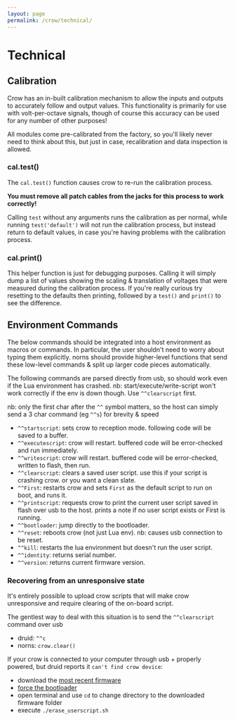 ```yaml
---
layout: page
permalink: /crow/technical/
---
```


# Technical

## Calibration

Crow has an in-built calibration mechanism to allow the inputs and outputs to accurately follow and output values. This functionality is primarily for use with volt-per-octave signals, though of course this accuracy can be used for any number of other purposes!

All modules come pre-calibrated from the factory, so you'll likely never need to think about this, but just in case, recalibration and data inspection is allowed.

### cal.test()

The `cal.test()` function causes crow to re-run the calibration process.

**You must remove all patch cables from the jacks for this process to work correctly!**

Calling `test` without any arguments runs the calibration as per normal, while running `test('default')` will not run the calibration process, but instead return to default values, in case you're having problems with the calibration process.

### cal.print()

This helper function is just for debugging purposes. Calling it will simply dump a list of values showing the scaling & translation of voltages that were measured during the calibration process. If you're really curious try resetting to the defaults then printing, followed by a `test()` and `print()` to see the difference.

## Environment Commands

The below commands should be integrated into a host environment as macros or commands. In particular, the user shouldn't need to worry about typing them explicitly. norns should provide higher-level functions that send these low-level commands & split up larger code pieces automatically.

The following commands are parsed directly from usb, so should work even if the Lua environment has crashed. nb: start/execute/write-script won't work correctly if the env is down though. Use `^^clearscript` first.

nb: only the first char after the `^^` symbol matters, so the host can simply send a 3 char command (eg `^^s`) for brevity & speed

- `^^startscript`: sets crow to reception mode. following code will be saved to a buffer.
- `^^executescript`: crow will restart. buffered code will be error-checked and run immediately.
- `^^writescript`: crow will restart. buffered code will be error-checked, written to flash, then run.
- `^^clearscript`: clears a saved user script. use this if your script is crashing crow. or you want a clean slate.
- `^^First`: restarts crow and sets `First` as the default script to run on boot, and runs it.
- `^^printscript`: requests crow to print the current user script saved in flash over usb to the host. prints a note if no user script exists or First is running.
- `^^bootloader`: jump directly to the bootloader.
- `^^reset`: reboots crow (not just Lua env). nb: causes usb connection to be reset.
- `^^kill`: restarts the lua environment but doesn't run the user script.
- `^^identity`: returns serial number.
- `^^version`: returns current firmware version.


### Recovering from an unresponsive state

It's entirely possible to upload crow scripts that will make crow unresponsive and require clearing of the on-board script.

The gentlest way to deal with this situation is to send the `^^clearscript` command over usb

- druid: `^^c`
- norns: `crow.clear()`

If your crow is connected to your computer through usb + properly powered, but druid reports it `can't find crow device`:

- download the [most recent firmware](https://github.com/monome/crow/releases)
- [force the bootloader](../update/#forcing-the-bootloader)
- open terminal and use `cd` to change directory to the downloaded firmware folder
- execute `./erase_userscript.sh`
